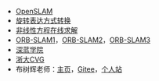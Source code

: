 - [OpenSLAM](https://openslam-org.github.io/)
- [旋转表达方式转换](https://www.andre-gaschler.com/rotationconverter/)
- [非线性方程在线求解](https://www.codesansar.com/numerical-methods/fixed-point-iteration-method-online-calculator.htm)
- [ORB-SLAM1](https://www.webofscience.com/wos/alldb/full-record/WOS:000364504400006)，[ORB-SLAM2](https://www.webofscience.com/wos/alldb/full-record/WOS:000412235700019)，[ORB-SLAM3](https://www.webofscience.com/wos/alldb/full-record/WOS:000725804900006)
- [深蓝学院](https://www.shenlanxueyuan.com/)
- [浙大CVG](http://www.zjucvg.net/)
- 布树辉老师：[主页](https://teacher.nwpu.edu.cn/bushuhui)，[Gitee](https://gitee.com/bushuhui)，[个人站](http://www.adv-ci.com/blog/)
